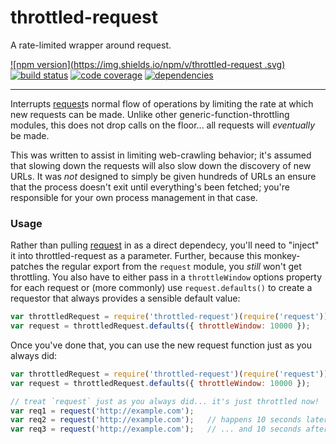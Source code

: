 # throttled-request

A rate-limited wrapper around request.

[![npm version](https://img.shields.io/npm/v/throttled-request
.svg)](https://travis-ci.org/JaredReisinger/throttled-request)
[![build status](https://img.shields.io/travis/JaredReisinger/throttled-request/master.svg)](https://travis-ci.org/JaredReisinger/throttled-request)
[![code coverage](https://img.shields.io/codecov/c/github/JaredReisinger/throttled-request.svg)](https://travis-ci.org/JaredReisinger/throttled-request)
[![dependencies](https://img.shields.io/david/JaredReisinger/throttled-request.svg)](https://travis-ci.org/JaredReisinger/throttled-request)


----

Interrupts [request](https://www.npmjs.com/package/request)s normal flow of operations by limiting the rate at which new requests can be made.  Unlike other generic-function-throttling modules, this does not drop calls on the floor... all requests will _eventually_ be made.

This was written to assist in limiting web-crawling behavior; it's assumed that slowing down the requests will also slow down the discovery of new URLs.  It was _not_ designed to simply be given hundreds of URLs an ensure that the process doesn't exit until everything's been fetched; you're responsible for your own process management in that case.


### Usage

Rather than pulling [request](https://www.npmjs.com/package/request) in as a direct dependecy, you'll need to "inject" it into throttled-request as a parameter.  Further, because this monkey-patches the regular export from the `request` module, you _still_ won't get throttling.  You also have to either pass in a `throttleWindow` options property for each request or (more commonly) use `request.defaults()` to create a requestor that always provides a sensible default value:

```javascript
var throttledRequest = require('throttled-request')(require('request'));
var request = throttledRequest.defaults({ throttleWindow: 10000 });
```

Once you've done that, you can use the new request function just as you always did:

```javascript
var throttledRequest = require('throttled-request')(require('request'));
var request = throttledRequest.defaults({ throttleWindow: 10000 });

// treat `request` just as you always did... it's just throttled now!
var req1 = request('http://example.com');
var req2 = request('http://example.com');   // happens 10 seconds later
var req3 = request('http://example.com');   // ... and 10 seconds after that!
```
